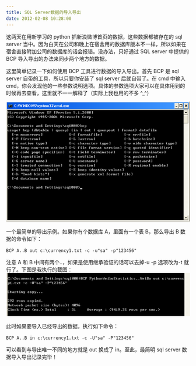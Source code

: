 ```yaml
---
title: SQL Server数据的导入导出
date: 2012-02-08 10:28:00
---
```


这两天在用新学习的 python 抓新浪微博首页的数据，这些数据都被存在的 sql server 当中。因为白天在公司和晚上在宿舍用的数据库版本不一样，所以如果在宿舍直接附加公司的数据库的话会报错。没办法，只好通过 SQL server 中提供的 BCP 导入导出的办法来同步两个地方的数据。

这里简单记录一下如何使用 BCP 工具进行数据的导入导出。首先 BCP 是 sql server 自带的工具，所以只要你安装了 sql server 后就自带了。在 cmd 中输入 cmd，你会发现他的一些参数说明选项。具体的参数选项大家可以在具体用到的时候再去查看，这里就不一一解释了（实际上我也用的不多 ^\_^）

<img src="/Images/sqlserver-backup-restore/1.png"/>

一个最简单的导出示例。如果你有个数据库 A，里面有一个表 B，那么导出 B 数据的命令如下：

```
BCP A..B out c:\currency1.txt -c -u"sa" -p"123456"
```

注意 A 和 B 中间有两个..，如果是使用继承验证的话可以去掉-u -p 选项改为-t 就行了。下图是我执行的截图：
<img src="/Images/sqlserver-backup-restore/2.png"/>

此时如果要导入已经导出的数据，执行如下命令：

```
BCP A..B in c:\currency1.txt -c -U"sa" -P"123456"
```

可以看到与导出唯一不同的地方就是 out 换成了 in。至此，最简明 sql server 数据导入导出记录完毕！
